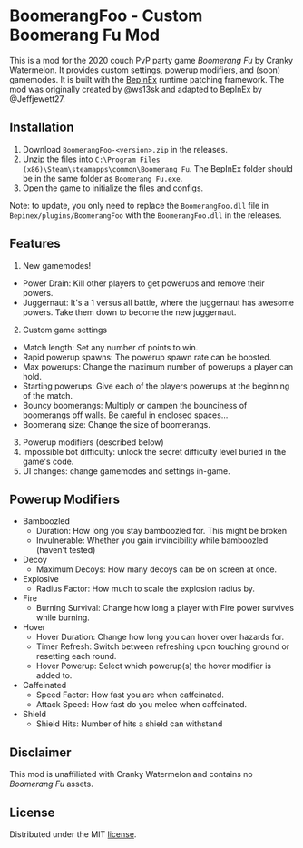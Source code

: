 BoomerangFoo - Custom Boomerang Fu Mod
======================================

This is a mod for the 2020 couch PvP party game *Boomerang Fu* by Cranky Watermelon. It provides custom settings, powerup modifiers, and (soon) gamemodes. It is built with the [BepInEx](https://github.com/BepInEx/BepInEx/) runtime patching framework. The mod was originally created by @ws13sk and adapted to BepInEx by @Jeffjewett27. 

## Installation

1. Download `BoomerangFoo-<version>.zip` in the releases.
2. Unzip the files into `C:\Program Files (x86)\Steam\steamapps\common\Boomerang Fu`. The BepInEx folder should be in the same folder as `Boomerang Fu.exe`.
3. Open the game to initialize the files and configs.

Note: to update, you only need to replace the `BoomerangFoo.dll` file in `Bepinex/plugins/BoomerangFoo` with the `BoomerangFoo.dll` in the releases.

## Features

1. New gamemodes!
- Power Drain: Kill other players to get powerups and remove their powers.
- Juggernaut: It's a 1 versus all battle, where the juggernaut has awesome powers. Take them down to become the new juggernaut.
2. Custom game settings
- Match length: Set any number of points to win.
- Rapid powerup spawns: The powerup spawn rate can be boosted.
- Max powerups: Change the maximum number of powerups a player can hold.
- Starting powerups: Give each of the players powerups at the beginning of the match.
- Bouncy boomerangs: Multiply or dampen the bounciness of boomerangs off walls. Be careful in enclosed spaces...
- Boomerang size: Change the size of boomerangs.
3. Powerup modifiers (described below)
3. Impossible bot difficulty: unlock the secret difficulty level buried in the game's code.
4. UI changes: change gamemodes and settings in-game.

## Powerup Modifiers

- Bamboozled
  - Duration: How long you stay bamboozled for. This might be broken
  - Invulnerable: Whether you gain invincibility while bamboozled (haven't tested)
- Decoy
  - Maximum Decoys: How many decoys can be on screen at once.
- Explosive
  - Radius Factor: How much to scale the explosion radius by.
- Fire
  - Burning Survival: Change how long a player with Fire power survives while burning.
- Hover
  - Hover Duration: Change how long you can hover over hazards for.
  - Timer Refresh: Switch between refreshing upon touching ground or resetting each round.
  - Hover Powerup: Select which powerup(s) the hover modifier is added to.
- Caffeinated
  - Speed Factor: How fast you are when caffeinated.
  - Attack Speed: How fast do you melee when caffeinated.
- Shield
  -  Shield Hits: Number of hits a shield can withstand

## Disclaimer
This mod is unaffiliated with Cranky Watermelon and contains no *Boomerang Fu* assets.

## License
Distributed under the MIT [license](https://github.com/Jeffjewett27/BoomerangFoo/blob/master/LICENSE.txt).
